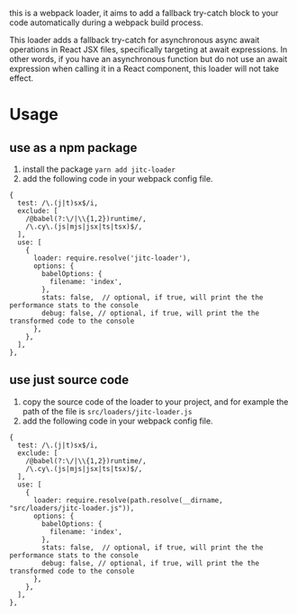 this is a webpack loader, it aims to add a fallback try-catch block to your code automatically during a webpack build process.

This loader adds a fallback try-catch for asynchronous async await operations in React JSX files,
specifically targeting at await expressions. In other words, if you have an asynchronous function
but do not use an await expression when calling it in a React component, this loader will not take effect.

# Usage
## use as a npm package
1. install the package
```yarn add jitc-loader```
2. add the following code in your webpack config file.
```
{
  test: /\.(j|t)sx$/i,
  exclude: [
    /@babel(?:\/|\\{1,2})runtime/,
    /\.cy\.(js|mjs|jsx|ts|tsx)$/,
  ],
  use: [
    {
      loader: require.resolve('jitc-loader'),
      options: {
        babelOptions: {
          filename: 'index',
        },
        stats: false,  // optional, if true, will print the the performance stats to the console
        debug: false, // optional, if true, will print the the transformed code to the console
      },
    },
  ],
},
```

## use just source code

1. copy the source code of the loader to your project, and for example the path of the file is ```src/loaders/jitc-loader.js``` 
2. add the following code in your webpack config file.

```
{
  test: /\.(j|t)sx$/i,
  exclude: [
    /@babel(?:\/|\\{1,2})runtime/,
    /\.cy\.(js|mjs|jsx|ts|tsx)$/,
  ],
  use: [
    {
      loader: require.resolve(path.resolve(__dirname, "src/loaders/jitc-loader.js")),
      options: {
        babelOptions: {
          filename: 'index',
        },
        stats: false,  // optional, if true, will print the the performance stats to the console
        debug: false, // optional, if true, will print the the transformed code to the console
      },
    },
  ],
},
```

